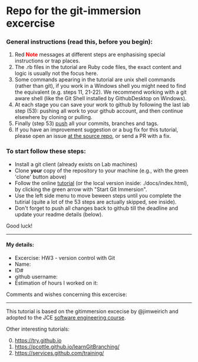 # Repo for the git-immersion excercise

### General instructions (read this, before you begin): 

1. Red **<font color="red">Note</font>** messages at different steps are enphasising special instructions or trap places.
1. The .rb files in the tutorial are Ruby code files, the exact content and logic is usually not the focus here.
1. Some commands apearing in the tutorial are unix shell commands (rather than git), if you work in a Windows shell you might need to find the equivalent (e.g. steps 11, 21-22). We recommend working with a git aware shell (like the Git Shell installed by GithubDesktop on Windows).
1. At each stage you can save your work to github by following the last lab step (53): pushing all work to your github account, and then continue elsewhere by cloning or pulling.
1. Finally (step 53) [push][ref-push] all your commits, branches and tags.
1. If you have an improvement suggestion or a bug fix for this tutorial, please open an issue [at the source repo](https://github.com/jce-il/git-immersion/issues), or send a PR with a fix.

### To start follow these steps:
- Install a git client (already exists on Lab machines)
- Clone **your** copy of the repository to your machine (e.g., with the green 'clone' button above)
- Follow the online [tutorial](http://jce-il.github.io/git-immersion/index.html) (or the local version inside: ./docs/index.html), by clicking the green arrow with "Start Git Immersion".
- Use the left side menu to move beween steps until you complete the tutirial (quite a lot of the 53 steps are actually skipped, see inside).
- Don't forget to push all changes back to github till the deadline and update your readme details (below).

Good luck!

---

#### My details:

- Excercise: HW3 - version control with Git
- Name:
- ID#
- github username:
- Estimation of hours I worked on it:

Comments and wishes concerning this excercise:

---

This tutorial is based on the gitimmersion excecise by @jimweirich and adopted to the JCE [software engineering course].

Other interesting tutorials:

0. https://try.github.io
0. https://pcottle.github.io/learnGitBranching/
0. https://services.github.com/training/


<!-- Links -->
[forking]: https://guides.github.com/activities/forking/
[ref-clone]: http://gitref.org/creating/#clone
[ref-push]: http://gitref.org/remotes/#push
[pull-request]: https://help.github.com/articles/creating-a-pull-request
[software engineering course]: https://github.com/jce-il/se-class/wiki
